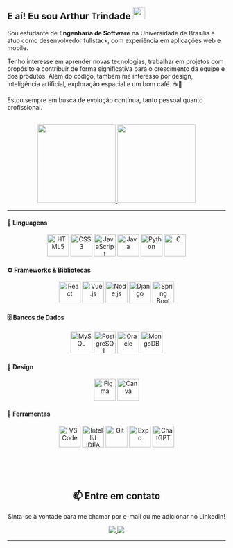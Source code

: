 ## E aí! Eu sou Arthur Trindade <img src="https://raw.githubusercontent.com/iampavangandhi/iampavangandhi/master/gifs/Hi.gif" width="28px">

Sou estudante de **Engenharia de Software** na Universidade de Brasília e atuo como desenvolvedor fullstack, com experiência em aplicações web e mobile.

Tenho interesse em aprender novas tecnologias, trabalhar em projetos com propósito e contribuir de forma significativa para o crescimento da equipe e dos produtos. Além do código, também me interesso por design, inteligência artificial, exploração espacial e um bom café. ☕🚀 

Estou sempre em busca de evolução contínua, tanto pessoal quanto profissional.

<br>

<div align="center">
  <a href="https://github.com/trindadea">
    <img height="180em" src="https://github-readme-stats.vercel.app/api?username=trindadea&theme=dark&show_icons=true&hide_border=true&count_private=true"/>
    <img height="180em" src="https://github-readme-stats.vercel.app/api/top-langs/?username=trindadea&theme=dark&show_icons=true&hide_border=true&layout=compact"/>
  </a>
</div>

---

#### 🚀 Linguagens

<div align="center">
  <img src="https://cdn.jsdelivr.net/gh/devicons/devicon/icons/html5/html5-original.svg" width="50px" title="HTML5"/>
  <img src="https://cdn.jsdelivr.net/gh/devicons/devicon/icons/css3/css3-original.svg" width="50px" title="CSS3"/>
  <img src="https://cdn.jsdelivr.net/gh/devicons/devicon/icons/javascript/javascript-original.svg" width="50px" title="JavaScript"/>
  <img src="https://cdn.jsdelivr.net/gh/devicons/devicon/icons/java/java-original.svg" width="50px" title="Java"/>
  <img src="https://cdn.jsdelivr.net/gh/devicons/devicon/icons/python/python-original.svg" width="50px" title="Python"/>
  <img src="https://cdn.jsdelivr.net/gh/devicons/devicon/icons/c/c-original.svg" width="50px" title="C"/>
</div>

#### ⚙️ Frameworks & Bibliotecas

<div align="center">
  <img src="https://cdn.jsdelivr.net/gh/devicons/devicon/icons/react/react-original.svg" width="50px" title="React"/>
  <img src="https://cdn.jsdelivr.net/gh/devicons/devicon/icons/vuejs/vuejs-original.svg" width="50px" title="Vue.js"/>
  <img src="https://cdn.jsdelivr.net/gh/devicons/devicon/icons/nodejs/nodejs-original.svg" width="50px" title="Node.js"/>
  <img src="https://cdn.jsdelivr.net/gh/devicons/devicon/icons/django/django-plain.svg" width="50px" title="Django"/>
  <img src="https://cdn.jsdelivr.net/gh/devicons/devicon/icons/spring/spring-original.svg" width="50px" title="Spring Boot"/>
</div>

#### 🗄️ Bancos de Dados

<div align="center">
  <img src="https://cdn.jsdelivr.net/gh/devicons/devicon/icons/mysql/mysql-original.svg" width="50px" title="MySQL"/>
  <img src="https://cdn.jsdelivr.net/gh/devicons/devicon/icons/postgresql/postgresql-original.svg" width="50px" title="PostgreSQL"/>
  <img src="https://cdn.jsdelivr.net/gh/devicons/devicon/icons/oracle/oracle-original.svg" width="50px" title="Oracle"/>
  <img src="https://cdn.jsdelivr.net/gh/devicons/devicon/icons/mongodb/mongodb-original.svg" width="50px" title="MongoDB"/>
</div>

#### 🎨 Design

<div align="center">
  <img src="https://cdn.jsdelivr.net/gh/devicons/devicon/icons/figma/figma-original.svg" width="50px" title="Figma"/>
  <img src="https://img.icons8.com/color/48/000000/canva.png" width="50px" title="Canva"/>
</div>

#### 🧰 Ferramentas

<div align="center">
  <img src="https://cdn.jsdelivr.net/gh/devicons/devicon/icons/vscode/vscode-original.svg" width="50px" title="VS Code"/>
  <img src="https://cdn.jsdelivr.net/gh/devicons/devicon/icons/intellij/intellij-original.svg" width="50px" title="IntelliJ IDEA"/>
  <img src="https://cdn.jsdelivr.net/gh/devicons/devicon/icons/git/git-original.svg" width="50px" title="Git"/>
  <img src="https://cdn6.aptoide.com/imgs/c/8/f/c8f548826728f7ed9e4eaf3f7bbf5fd6_icon.png" width="50px" title="Expo"/>
  <img src="https://img.icons8.com/fluency/48/chatgpt.png" width="50px" title="ChatGPT"/>
</div>

<br><br><br>

<div align="center">

## 📫 Entre em contato

Sinta-se à vontade para me chamar por e-mail ou me adicionar no LinkedIn!

<a href="mailto:arthur-catrindade@hotmail.com">
  <img src="https://img.shields.io/badge/-Email-%23333?style=for-the-badge&logo=gmail&logoColor=white" target="_blank">
</a>
<a href="https://www.linkedin.com/in/arthurctrindade/" target="_blank">
  <img src="https://img.shields.io/badge/-LinkedIn-%230077B5?style=for-the-badge&logo=linkedin&logoColor=white" target="_blank">
</a>  

</div>

---
